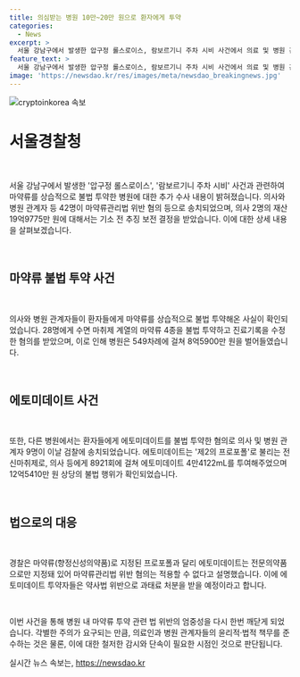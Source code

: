 ```yaml
---
title: 의심받는 병원 10만~20만 원으로 환자에게 투약
categories:
  - News
excerpt: >
  서울 강남구에서 발생한 압구정 롤스로이스, 람보르기니 주차 시비 사건에서 의료 및 병원 관계자들이 환자들에게 마약류를 불법 투약한 것으로 드러났다. 경찰은 의사 2명과 병원 관계자 14명, 투약자 26명 등 총 42명을 마약류관리법 위반 혐의 등으로 송치했으며, 재산 19억9775만 원에 대해 추징 보전 결정을 받았다. 또한, 한 병원은 환자에게 최대 10번까지 마약류를 투약한 뒤 지불 각서를 받고 외상을 해준 것으로 조사됐고, 다른 병원은 에토미데이트를 불법 투약한 의사 등에 약사법 위반 혐의를 적용했다. 롤스로이스 차량을 운전하다 사망사고를 일으킨 가해자에게 마약류를 처방한 의사 등이 포함된 것으로 확인됐다.
feature_text: >
  서울 강남구에서 발생한 압구정 롤스로이스, 람보르기니 주차 시비 사건에서 의료 및 병원 관계자들이 환자들에게 마약류를 불법 투약한 것으로 드러났다. 경찰은 의사 2명과 병원 관계자 14명, 투약자 26명 등 총 42명을 마약류관리법 위반 혐의 등으로 송치했으며, 재산 19억9775만 원에 대해 추징 보전 결정을 받았다. 또한, 한 병원은 환자에게 최대 10번까지 마약류를 투약한 뒤 지불 각서를 받고 외상을 해준 것으로 조사됐고, 다른 병원은 에토미데이트를 불법 투약한 의사 등에 약사법 위반 혐의를 적용했다. 롤스로이스 차량을 운전하다 사망사고를 일으킨 가해자에게 마약류를 처방한 의사 등이 포함된 것으로 확인됐다.
image: 'https://newsdao.kr/res/images/meta/newsdao_breakingnews.jpg'
---
```


<p><img src="https://newsdao.kr/res/images/meta/newsdao_breakingnews.jpg" alt="cryptoinkorea 속보" /></p>

<h1 data-ke-size="size26"><b>서울경찰청</b></h1>

<p data-ke-size="size16">&nbsp;</p>

<p>서울 강남구에서 발생한 '압구정 롤스로이스', '람보르기니 주차 시비' 사건과 관련하여 마약류를 상습적으로 불법 투약한 병원에 대한 추가 수사 내용이 밝혀졌습니다. 의사와 병원 관계자 등 42명이 마약류관리법 위반 혐의 등으로 송치되었으며, 의사 2명의 재산 19억9775만 원에 대해서는 기소 전 추징 보전 결정을 받았습니다. 이에 대한 상세 내용을 살펴보겠습니다.</p>

<p data-ke-size="size16">&nbsp;</p>

<h2 data-ke-size="size26"><b>마약류 불법 투약 사건</b></h2>

<p data-ke-size="size16">&nbsp;</p>

<p>의사와 병원 관계자들이 환자들에게 마약류를 상습적으로 불법 투약해온 사실이 확인되었습니다. 28명에게 수면 마취제 계열의 마약류 4종을 불법 투약하고 진료기록을 수정한 혐의를 받았으며, 이로 인해 병원은 549차례에 걸쳐 8억5900만 원을 벌어들였습니다.</p>

<p data-ke-size="size16">&nbsp;</p>

<h2 data-ke-size="size26"><b>에토미데이트 사건</b></h2>

<p data-ke-size="size16">&nbsp;</p>

<p>또한, 다른 병원에서는 환자들에게 에토미데이트를 불법 투약한 혐의로 의사 및 병원 관계자 9명이 이날 검찰에 송치되었습니다. 에토미데이트는 '제2의 프로포폴'로 불리는 전신마취제로, 의사 등에게 8921회에 걸쳐 에토미데이트 4만4122mL를 투여해주었으며 12억5410만 원 상당의 불법 행위가 확인되었습니다.</p>

<p data-ke-size="size16">&nbsp;</p>

<h2 data-ke-size="size26"><b>법으로의 대응</b></h2>

<p data-ke-size="size16">&nbsp;</p>

<p>경찰은 마약류(향정신성의약품)로 지정된 프로포폴과 달리 에토미데이트는 전문의약품으로만 지정돼 있어 마약류관리법 위반 혐의는 적용할 수 없다고 설명했습니다. 이에 에토미데이트 투약자들은 약사법 위반으로 과태료 처분을 받을 예정이라고 합니다.</p>

<p data-ke-size="size16">&nbsp;</p>

<p>이번 사건을 통해 병원 내 마약류 투약 관련 법 위반의 엄중성을 다시 한번 깨닫게 되었습니다. 각별한 주의가 요구되는 만큼, 의료인과 병원 관계자들의 윤리적·법적 책무를 준수하는 것은 물론, 이에 대한 철저한 감시와 단속이 필요한 시점인 것으로 판단됩니다.</p>
실시간 뉴스 속보는, <a href="https://newsdao.kr" rel="dofollow">https://newsdao.kr</a>



